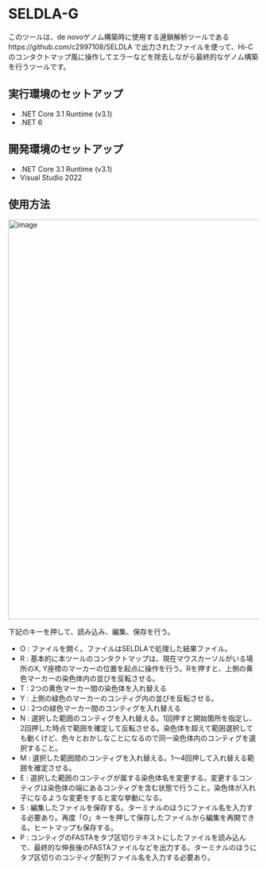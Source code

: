 # SELDLA-G

このツールは、de novoゲノム構築時に使用する連鎖解析ツールであるhttps://github.com/c2997108/SELDLA
で出力されたファイルを使って、Hi-Cのコンタクトマップ風に操作してエラーなどを除去しながら最終的なゲノム構築を行うツールです。


## 実行環境のセットアップ

- .NET Core 3.1 Runtime (v3.1)
- .NET 6

## 開発環境のセットアップ

- .NET Core 3.1 Runtime (v3.1)
- Visual Studio 2022

## 使用方法

<img width="805" alt="image" src="https://user-images.githubusercontent.com/5350508/155942153-7c9ea304-7637-4c71-8136-f5d307e3d25b.png">

下記のキーを押して、読み込み、編集、保存を行う。

- O : ファイルを開く。ファイルはSELDLAで処理した結果ファイル。
- R : 基本的に本ツールのコンタクトマップは、現在マウスカーソルがいる場所のX, Y座標のマーカーの位置を起点に操作を行う。Rを押すと、上側の黄色マーカーの染色体内の並びを反転させる。
- T : 2つの黄色マーカー間の染色体を入れ替える
- Y : 上側の緑色のマーカーのコンティグ内の並びを反転させる。
- U : 2つの緑色マーカー間のコンティグを入れ替える
- N : 選択した範囲のコンティグを入れ替える。1回押すと開始箇所を指定し、2回押した時点で範囲を確定して反転させる。染色体を超えて範囲選択しても動くけど、色々とおかしなことになるので同一染色体内のコンティグを選択すること。
- M : 選択した範囲間のコンティグを入れ替える。1～4回押して入れ替える範囲を確定させる。
- E : 選択した範囲のコンティグが属する染色体名を変更する。変更するコンティグは染色体の端にあるコンティグを含む状態で行うこと。染色体が入れ子になるような変更をすると変な挙動になる。
- S : 編集したファイルを保存する。ターミナルのほうにファイル名を入力する必要あり。再度「O」キーを押して保存したファイルから編集を再開できる。ヒートマップも保存する。
- P : コンティグのFASTAをタブ区切りテキストにしたファイルを読み込んで、最終的な伸長後のFASTAファイルなどを出力する。ターミナルのほうにタブ区切りのコンティグ配列ファイル名を入力する必要あり。
